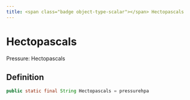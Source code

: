 ```yaml
---
title: <span class="badge object-type-scalar"></span> Hectopascals
---
```

# <span class="badge object-type-scalar"></span> Hectopascals

Pressure: Hectopascals

## Definition

```java
public static final String Hectopascals = pressurehpa
```
